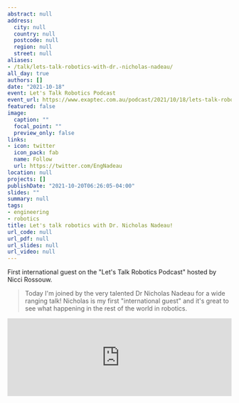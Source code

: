 ```yaml
---
abstract: null
address:
  city: null
  country: null
  postcode: null
  region: null
  street: null
aliases:
- /talk/lets-talk-robotics-with-dr.-nicholas-nadeau/
all_day: true
authors: []
date: "2021-10-18"
event: Let's Talk Robotics Podcast
event_url: https://www.exaptec.com.au/podcast/2021/10/18/lets-talk-robotics-with-dr-nicholas-nadeau
featured: false
image:
  caption: ""
  focal_point: ""
  preview_only: false
links:
- icon: twitter
  icon_pack: fab
  name: Follow
  url: https://twitter.com/EngNadeau
location: null
projects: []
publishDate: "2021-10-20T06:26:05-04:00"
slides: ""
summary: null
tags:
- engineering
- robotics
title: Let's talk robotics with Dr. Nicholas Nadeau!
url_code: null
url_pdf: null
url_slides: null
url_video: null
---
```


First international guest on the "Let's Talk Robotics Podcast" hosted by Nicci Rossouw.

> Today I'm joined by the very talented Dr Nicholas Nadeau for a wide ranging talk! Nicholas is my first "international guest" and it's great to see what happening in the rest of the world in robotics.

<iframe allow="autoplay *; encrypted-media *; fullscreen *" frameborder="0" height="175" style="width:100%;max-width:660px;overflow:hidden;background:transparent;" sandbox="allow-forms allow-popups allow-same-origin allow-scripts allow-storage-access-by-user-activation allow-top-navigation-by-user-activation" src="https://embed.podcasts.apple.com/au/podcast/lets-talk-robotics-with-dr-nicholas-nadeau/id1517726602?i=1000539112322"></iframe>